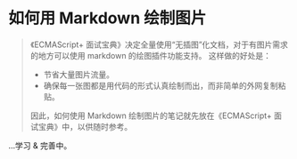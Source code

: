 # 如何用 Markdown 绘制图片

> 《ECMAScript+ 面试宝典》决定全量使用“无插图”化文档，对于有图片需求的地方可以使用 markdown 的绘图插件功能支持。
> 这样做的好处是：
> 
> * 节省大量图片流量。
> * 确保每一张图都是用代码的形式认真绘制而出，而非简单的外网复制粘贴。
> 
> 因此，如何使用 Markdown 绘制图片的笔记就先放在《ECMAScript+ 面试宝典》中，以供随时参考。

...学习 & 完善中。